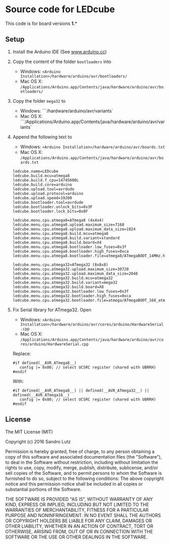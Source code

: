 Source code for LEDcube
=======================

This code is for board versions **1.***

## Setup

1. Install the Arduino IDE (See www.arduino.cc)
2. Copy the content of the folder ```bootloaders``` into
   - Windows:  ```<Arduino Installation>/hardware/arduino/avr/bootloaders/```
   - Mac OS X: ```/Applications/Arduino.app/Contents/java/hardware/arduino/avr/bootloaders/```
3. Copy the folder ```mega32``` to 
   - Windows:  ```<Arduino Installation>/hardware/arduino/avr/variants`
   - Mac OS X: ```/Applications/Arduino.app/Contents/java/hardware/arduino/avr/variants`
4. Append the following text to
   - Windows:  ```<Arduino Installation>/hardware/arduino/avr/boards.txt```
   - Mac OS X: ```/Applications/Arduino.app/Contents/java/hardware/arduino/avr/boards.txt```
   
   ```
   ledcube.name=LEDcube
   ledcube.build.mcu=atmega8
   ledcube.build.f_cpu=14745600L
   ledcube.build.core=arduino
   ledcube.upload.tool=avrdude
   ledcube.upload.protocol=arduino
   ledcube.upload.speed=19200
   ledcube.bootloader.tool=avrdude
   ledcube.bootloader.unlock_bits=0x3F
   ledcube.bootloader.lock_bits=0x0F
   
   ledcube.menu.cpu.atmega8=ATmega8 (4x4x4)
   ledcube.menu.cpu.atmega8.upload.maximum_size=7168
   ledcube.menu.cpu.atmega8.upload.maximum_data_size=1024
   ledcube.menu.cpu.atmega8.build.mcu=atmega8
   ledcube.menu.cpu.atmega8.build.variant=standard
   ledcube.menu.cpu.atmega8.build.board=X4
   ledcube.menu.cpu.atmega8.bootloader.low_fuses=0x3f
   ledcube.menu.cpu.atmega8.bootloader.high_fuses=0xca
   ledcube.menu.cpu.atmega8.bootloader.file=atmega8/ATmegaBOOT_14MHz.hex
   
   ledcube.menu.cpu.atmega32=ATmega32 (8x8x8)
   ledcube.menu.cpu.atmega32.upload.maximum_size=30720
   ledcube.menu.cpu.atmega32.upload.maximum_data_size=2048
   ledcube.menu.cpu.atmega32.build.mcu=atmega32
   ledcube.menu.cpu.atmega32.build.variant=mega32
   ledcube.menu.cpu.atmega32.build.board=X8
   ledcube.menu.cpu.atmega32.bootloader.low_fuses=0x3f
   ledcube.menu.cpu.atmega32.bootloader.high_fuses=0xca
   ledcube.menu.cpu.atmega32.bootloader.file=atmega/ATmegaBOOT_168_atmega32_14MHz.hex
   ```
5. Fix Serial library for ATmega32. Open
   - Windows:  ```<Arduino Installation>/hardware/arduino/avr/cores/arduino/HardwareSerial.cpp```
   - Mac OS X: ```/Applications/Arduino.app/Contents/java/hardware/arduino/avr/cores/arduino/HardwareSerial.cpp```
   
   Replace:
   ```
   #if defined(__AVR_ATmega8__)
      config |= 0x80; // select UCSRC register (shared with UBRRH) 
   #endif
   ```
   With:
   ```
   #if defined(__AVR_ATmega8__) || defined(__AVR_ATmega32__) || defined(__AVR_ATmega16__)
      config |= 0x80; // select UCSRC register (shared with UBRRH) 
   #endif
   ```
   
## License
The MIT License (MIT)
  
  Copyright (c) 2016 Sandro Lutz
  
  Permission is hereby granted, free of charge, to any person obtaining a copy of
  this software and associated documentation files (the "Software"), to deal in
  the Software without restriction, including without limitation the rights to
  use, copy, modify, merge, publish, distribute, sublicense, and/or sell copies of
  the Software, and to permit persons to whom the Software is furnished to do so,
  subject to the following conditions:
  The above copyright notice and this permission notice shall be included in all
  copies or substantial portions of the Software.
  
  THE SOFTWARE IS PROVIDED "AS IS", WITHOUT WARRANTY OF ANY KIND, EXPRESS OR
  IMPLIED, INCLUDING BUT NOT LIMITED TO THE WARRANTIES OF MERCHANTABILITY, FITNESS
  FOR A PARTICULAR PURPOSE AND NONINFRINGEMENT. IN NO EVENT SHALL THE AUTHORS OR
  COPYRIGHT HOLDERS BE LIABLE FOR ANY CLAIM, DAMAGES OR OTHER LIABILITY, WHETHER
  IN AN ACTION OF CONTRACT, TORT OR OTHERWISE, ARISING FROM, OUT OF OR IN
  CONNECTION WITH THE SOFTWARE OR THE USE OR OTHER DEALINGS IN THE SOFTWARE.
